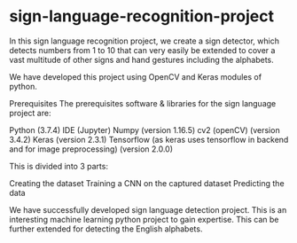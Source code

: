 # sign-language-recognition-project

In this sign language recognition project, we create a sign detector, which detects numbers from 1 to 10 that can very easily be extended to cover a vast multitude of other signs and hand gestures including the alphabets.

We have developed this project using OpenCV and Keras modules of python.

Prerequisites
The prerequisites software & libraries for the sign language project are:

Python (3.7.4)
IDE (Jupyter)
Numpy (version 1.16.5)
cv2 (openCV) (version 3.4.2)
Keras (version 2.3.1)
Tensorflow (as keras uses tensorflow in backend and for image preprocessing) (version 2.0.0)

This is divided into 3 parts:

Creating the dataset
Training a CNN on the captured dataset
Predicting the data

We have successfully developed sign language detection project. This is an interesting machine learning python project to gain expertise. This can be further extended for detecting the English alphabets.
